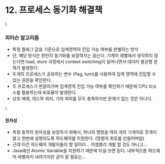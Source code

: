# 12. 프로세스 동기화 해결책

\


### 피터슨 알고리즘

* 특정 플래그 값을 기준으로 임계영역의 진입 가능 여부를 판별하는 방식
* 단, 해당 방식은 완전히 동기화를 보장하지는 않는다. 기계어 레벨에서 생각하지 않는다면 load, store 과정에서 context switching이 일어나면서 데이터 불균형 문제가 발생한다.
* 두개의 프로세스가 공유하는 변수 (flag, turn)를 사용하여 임계 영역에 진입할 수 있는 권한을 확인한다.
* 두 프로세스가 번갈아가며 임계영역 진입 가능 여부를 확인하기 때문에 CPU 리소스를 활용하는데 비효율이 발생한다.
* 상호 배제, 데드락 회피, 기아 회피를 모두 충족하지만 문제가 없는 것은 아니다.

\


#### 원자성

* 특정 동작의 원자성을 보장하기 위해서, 하나의 명령을 여러 개의 기계어로 쪼개지 말고 한번에 실행되도록 하드웨어를 지원한다. (명령어 회로를 만들어버림)
* 근데 이건 하드웨어 개발자들이 할 일이라… 어셈블리 개발 할 것도 아니고…
* Java에선 Atomic Variable을 지원하기 때문에 이걸 쓰면 된다. 내부적으론 하드웨어 레벨까지 내려가지만 굳이 알 필요는…
